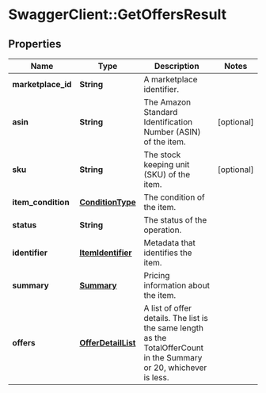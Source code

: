 # SwaggerClient::GetOffersResult

## Properties
Name | Type | Description | Notes
------------ | ------------- | ------------- | -------------
**marketplace_id** | **String** | A marketplace identifier. | 
**asin** | **String** | The Amazon Standard Identification Number (ASIN) of the item. | [optional] 
**sku** | **String** | The stock keeping unit (SKU) of the item. | [optional] 
**item_condition** | [**ConditionType**](ConditionType.md) | The condition of the item. | 
**status** | **String** | The status of the operation. | 
**identifier** | [**ItemIdentifier**](ItemIdentifier.md) | Metadata that identifies the item. | 
**summary** | [**Summary**](Summary.md) | Pricing information about the item. | 
**offers** | [**OfferDetailList**](OfferDetailList.md) | A list of offer details. The list is the same length as the TotalOfferCount in the Summary or 20, whichever is less. | 


